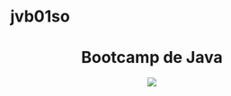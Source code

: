 # jvb01so

<h1 align="center">Bootcamp de Java</h1>
<div id="header" align="center">
  <img
     src="https://giphy.com/gifs/php-javascript-elbformat-coding-hamburg-jM4NGpvx6jZmW93hcZ" >
  </img>
</div>

